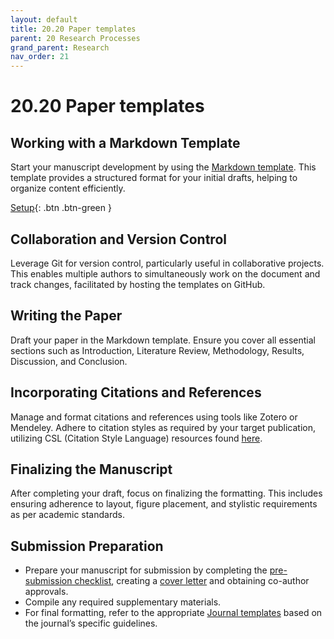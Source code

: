 ```yaml
---
layout: default
title: 20.20 Paper templates
parent: 20 Research Processes
grand_parent: Research
nav_order: 21
---
```


# 20.20 Paper templates

## Working with a Markdown Template

Start your manuscript development by using the [Markdown template](https://github.com/digital-work-lab/paper-template). This template provides a structured format for your initial drafts, helping to organize content efficiently.

[Setup](https://github.com/digital-work-lab/paper-template/blob/main/CONTRIBUTING.md#setup){: .btn .btn-green }

## Collaboration and Version Control

Leverage Git for version control, particularly useful in collaborative projects. This enables multiple authors to simultaneously work on the document and track changes, facilitated by hosting the templates on GitHub.

## Writing the Paper

Draft your paper in the Markdown template. Ensure you cover all essential sections such as Introduction, Literature Review, Methodology, Results, Discussion, and Conclusion.

## Incorporating Citations and References

Manage and format citations and references using tools like Zotero or Mendeley. Adhere to citation styles as required by your target publication, utilizing CSL (Citation Style Language) resources found [here](https://github.com/citation-style-language/styles).

## Finalizing the Manuscript

After completing your draft, focus on finalizing the formatting. This includes ensuring adherence to layout, figure placement, and stylistic requirements as per academic standards.

## Submission Preparation

- Prepare your manuscript for submission by completing the [pre-submission checklist](20.30.pre-submission.html), creating a [cover letter](20.31.coverletter.html) and obtaining co-author approvals.
- Compile any required supplementary materials.
- For final formatting, refer to the appropriate [Journal templates](https://github.com/digital-work-lab/templates) based on the journal’s specific guidelines.
